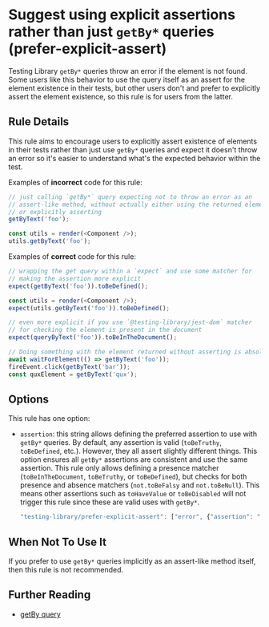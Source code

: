 # Suggest using explicit assertions rather than just `getBy*` queries (prefer-explicit-assert)

Testing Library `getBy*` queries throw an error if the element is not
found. Some users like this behavior to use the query itself as an
assert for the element existence in their tests, but other users don't
and prefer to explicitly assert the element existence, so this rule is
for users from the latter.

## Rule Details

This rule aims to encourage users to explicitly assert existence of
elements in their tests rather than just use `getBy*` queries and expect
it doesn't throw an error so it's easier to understand what's the
expected behavior within the test.

Examples of **incorrect** code for this rule:

```js
// just calling `getBy*` query expecting not to throw an error as an
// assert-like method, without actually either using the returned element
// or explicitly asserting
getByText('foo');

const utils = render(<Component />);
utils.getByText('foo');
```

Examples of **correct** code for this rule:

```js
// wrapping the get query within a `expect` and use some matcher for
// making the assertion more explicit
expect(getByText('foo')).toBeDefined();

const utils = render(<Component />);
expect(utils.getByText('foo')).toBeDefined();

// even more explicit if you use `@testing-library/jest-dom` matcher
// for checking the element is present in the document
expect(queryByText('foo')).toBeInTheDocument();

// Doing something with the element returned without asserting is absolutely fine
await waitForElement(() => getByText('foo'));
fireEvent.click(getByText('bar'));
const quxElement = getByText('qux');
```

## Options

This rule has one option:

- `assertion`: this string allows defining the preferred assertion to use
  with `getBy*` queries. By default, any assertion is valid (`toBeTruthy`,
  `toBeDefined`, etc.). However, they all assert slightly different things.
  This option ensures all `getBy*` assertions are consistent and use the same
  assertion. This rule only allows defining a presence matcher
  (`toBeInTheDocument`, `toBeTruthy`, or `toBeDefined`), but checks for both
  presence and absence matchers (`not.toBeFalsy` and `not.toBeNull`). This means
  other assertions such as `toHaveValue` or `toBeDisabled` will not trigger this
  rule since these are valid uses with `getBy*`.

  ```js
  "testing-library/prefer-explicit-assert": ["error", {"assertion": "toBeInTheDocument"}],
  ```

## When Not To Use It

If you prefer to use `getBy*` queries implicitly as an assert-like method itself, then this rule is not recommended.

## Further Reading

- [getBy query](https://testing-library.com/docs/dom-testing-library/api-queries#getby)
